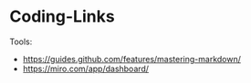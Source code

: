 # Coding-Links


Tools:
- https://guides.github.com/features/mastering-markdown/
- https://miro.com/app/dashboard/
